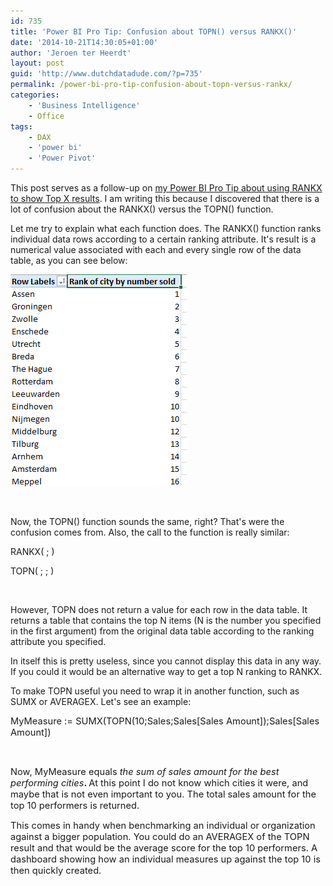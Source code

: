 ```yaml
---
id: 735
title: 'Power BI Pro Tip: Confusion about TOPN() versus RANKX()'
date: '2014-10-21T14:30:05+01:00'
author: 'Jeroen ter Heerdt'
layout: post
guid: 'http://www.dutchdatadude.com/?p=735'
permalink: /power-bi-pro-tip-confusion-about-topn-versus-rankx/
categories:
    - 'Business Intelligence'
    - Office
tags:
    - DAX
    - 'power bi'
    - 'Power Pivot'
---
```


This post serves as a follow-up on <a href="http://www.dutchdatadude.com/power-bi-pro-tip-show-top-x-results-with-rankx-function/">my Power BI Pro Tip about using RANKX to show Top X results</a>. I am writing this because I discovered that there is a lot of confusion about the RANKX() versus the TOPN() function.

Let me try to explain what each function does. The RANKX() function ranks individual data rows according to a certain ranking attribute. It's result is a numerical value associated with each and every single row of the data table, as you can see below:

<img src="../wp-content/uploads/2014/10/101414_1224_PowerBIProT1.png" alt="" />

&nbsp;

Now, the TOPN() function sounds the same, right? That's were the confusion comes from. Also, the call to the function is really similar:

RANKX( ; )

TOPN( ; ; )

&nbsp;

However, TOPN does not return a value for each row in the data table. It returns a table that contains the top N items (N is the number you specified in the first argument) from the original data table according to the ranking attribute you specified.

In itself this is pretty useless, since you cannot display this data in any way. If you could it would be an alternative way to get a top N ranking to RANKX.

To make TOPN useful you need to wrap it in another function, such as SUMX or AVERAGEX. Let's see an example:

<span style="font-size: 11pt;">MyMeasure := SUMX(TOPN(10;Sales;Sales[Sales Amount]);Sales[Sales Amount])
</span>

&nbsp;

<span style="font-size: 11pt;">Now, MyMeasure equals <em>the sum of sales amount for the best performing cities</em><strong>. </strong>At this point I do not know which cities it were, and maybe that is not even important to you. The total sales amount for the top 10 performers is returned.
</span>

<span style="font-size: 11pt;">This comes in handy when benchmarking an individual or organization against a bigger population. You could do an AVERAGEX of the TOPN result and that would be the average score for the top 10 performers. A dashboard showing how an individual measures up against the top 10 is then quickly created.
</span>

&nbsp;

&nbsp;